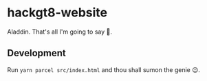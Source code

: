 # hackgt8-website
Aladdin. That's all I'm going to say 🧞.

## Development
Run `yarn parcel src/index.html` and thou shall sumon the genie 😉.
